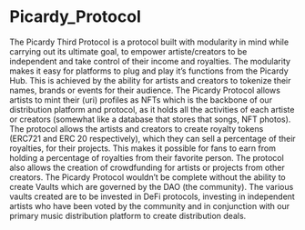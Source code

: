 # Picardy_Protocol
The Picardy Third Protocol is a protocol built with modularity in mind while carrying out its ultimate goal, to empower artiste/creators to be independent and take control of their income and royalties. The modularity makes it easy for platforms to plug and play it’s functions from the Picardy Hub. 
This is achieved by the ability for artists and creators to tokenize their names, brands or events for their audience. The Picardy Protocol allows artists to mint their (uri) profiles as NFTs which is the backbone of our distribution platform and protocol, as it holds all the activities of each artiste or creators (somewhat like a database that stores that songs, NFT photos). 
The protocol allows the artists and creators to create royalty tokens (ERC721 and ERC 20 respectively), which they can sell a percentage of their royalties, for their projects. This makes it possible for fans to earn from holding a percentage of royalties from their favorite person. 
The protocol also allows the creation of crowdfunding for artists or projects from other creators. 
The Picardy Protocol wouldn’t be complete without the ability to create Vaults which are governed by the DAO (the community). The various vaults created are to be invested in DeFi protocols, investing in independent artists who have been voted by the community and in conjunction with our primary music distribution platform to create distribution deals.
